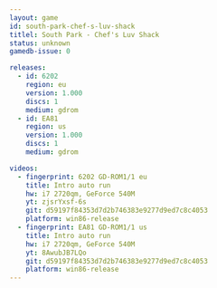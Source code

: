 ```yaml
---
layout: game
id: south-park-chef-s-luv-shack
titlel: South Park - Chef's Luv Shack
status: unknown
gamedb-issue: 0

releases:
  - id: 6202
    region: eu
    version: 1.000
    discs: 1
    medium: gdrom
  - id: EA81
    region: us
    version: 1.000
    discs: 1
    medium: gdrom

videos:
  - fingerprint: 6202 GD-ROM1/1 eu
    title: Intro auto run
    hw: i7 2720qm, GeForce 540M
    yt: zjsrYxsf-6s
    git: d59197f84353d7d2b746383e9277d9ed7c8c4053
    platform: win86-release
  - fingerprint: EA81 GD-ROM1/1 us
    title: Intro auto run
    hw: i7 2720qm, GeForce 540M
    yt: 8AwubJB7LQo
    git: d59197f84353d7d2b746383e9277d9ed7c8c4053
    platform: win86-release
---
```

